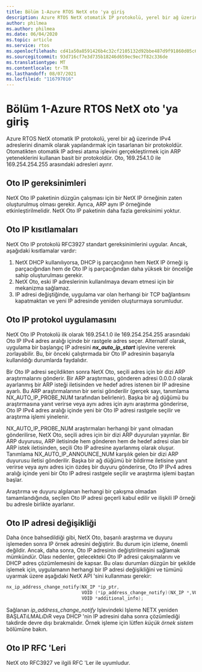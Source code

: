 ```yaml
---
title: Bölüm 1-Azure RTOS NetX oto 'ya giriş
description: Azure RTOS NetX otomatik IP protokolü, yerel bir ağ üzerinde IPv4 adreslerini dinamik olarak yapılandırmak için tasarlanan bir protokoldür.
author: philmea
ms.author: philmea
ms.date: 06/04/2020
ms.topic: article
ms.service: rtos
ms.openlocfilehash: cd41a50a8591426b4c32cf2105132d92bbe487d9f91860d05c65f1a65e6d1d1c
ms.sourcegitcommit: 93d716cf7e3d735b18246d659ec9ec7f82c336de
ms.translationtype: MT
ms.contentlocale: tr-TR
ms.lasthandoff: 08/07/2021
ms.locfileid: "116797016"
---
```

# <a name="chapter-1---introduction-to-azure-rtos-netx-autoip"></a>Bölüm 1-Azure RTOS NetX oto 'ya giriş
  
Azure RTOS NetX otomatik IP protokolü, yerel bir ağ üzerinde IPv4 adreslerini dinamik olarak yapılandırmak için tasarlanan bir protokoldür. Otomatikten otomatik IP adresi atama işlevini gerçekleştirmek için ARP yeteneklerini kullanan basit bir protokoldür. Oto, 169.254.1.0 ile 169.254.254.255 arasındaki adresleri ayırır.

## <a name="autoip-requirements"></a>Oto IP gereksinimleri

NetX Oto IP paketinin düzgün çalışması için bir NetX IP örneğinin zaten oluşturulmuş olması gerekir. Ayrıca, ARP aynı IP örneğinde etkinleştirilmelidir. NetX Oto IP paketinin daha fazla gereksinimi yoktur.

## <a name="autoip-constraints"></a>Oto IP kısıtlamaları 

NetX Oto IP protokolü RFC3927 standart gereksinimlerini uygular. Ancak, aşağıdaki kısıtlamalar vardır:

1. NetX DHCP kullanılıyorsa, DHCP iş parçacığının hem NetX IP örneği iş parçacığından hem de Oto IP iş parçacığından daha yüksek bir önceliğe sahip oluşturulması gerekir.
1. NetX Oto, eski IP adreslerinin kullanılmaya devam etmesi için bir mekanizma sağlamaz.
1. IP adresi değiştiğinde, uygulama var olan herhangi bir TCP bağlantısını kapatmaktan ve yeni IP adresinde yeniden oluşturmaya sorumludur.

## <a name="autoip-protocol-implementation"></a>Oto IP protokol uygulamasını

NetX Oto IP Protokolü ilk olarak 169.254.1.0 ile 169.254.254.255 arasındaki Oto IP IPv4 adres aralığı içinde bir rastgele adres seçer. Alternatif olarak, uygulama bir başlangıç IP adresini ***nx_auto_ip_start*** işlevine vererek zorlayabilir. Bu, bir önceki çalıştırmada bir Oto IP adresinin başarıyla kullanıldığı durumlarda faydalıdır.

Bir Oto IP adresi seçildikten sonra NetX Oto, seçili adres için bir dizi ARP araştırmalarını gönderir. Bir ARP araştırması, gönderen adresi 0.0.0.0 olarak ayarlanmış bir ARP isteği iletisinden ve hedef adres istenen bir IP adresine ayarlı. Bu ARP araştırmalarının bir serisi gönderilir (gerçek sayı, tanımlama NX_AUTO_IP_PROBE_NUM tarafından belirlenir). Başka bir ağ düğümü bu araştırmasına yanıt verirse veya aynı adres için aynı araştırma gönderirse, Oto IP IPv4 adres aralığı içinde yeni bir Oto IP adresi rastgele seçilir ve araştırma işlemi yinelenir.

NX_AUTO_IP_PROBE_NUM araştırmaları herhangi bir yanıt olmadan gönderilirse, NetX Oto, seçili adres için bir dizi ARP duyuruları yayınlar. Bir ARP duyurusu, ARP iletisinde hem gönderen hem de hedef adresi olan bir ARP istek iletisinden, seçili Oto IP adresine ayarlanmış olarak oluşur. Tanımlama NX_AUTO_IP_ANNOUNCE_NUM karşılık gelen bir dizi ARP duyurusu iletisi gönderilir. Başka bir ağ düğümü bir bildirme iletisine yanıt verirse veya aynı adres için özdeş bir duyuru gönderirse, Oto IP IPv4 adres aralığı içinde yeni bir Oto IP adresi rastgele seçilir ve araştırma işlemi baştan başlar.

Araştırma ve duyuru algılanan herhangi bir çakışma olmadan tamamlandığında, seçilen Oto IP adresi geçerli kabul edilir ve ilişkili IP örneği bu adresle birlikte ayarlanır.

## <a name="autoip-address-change"></a>Oto IP adresi değişikliği

Daha önce bahsedildiği gibi, NetX Oto, başarılı araştırma ve duyuru işlemeden sonra IP örnek adresini değiştirir. Bu durum için izleme, önemli değildir. Ancak, daha sonra, Oto IP adresinin değiştirilmesini sağlamak mümkündür. Olası nedenler, gelecekteki Oto IP adresi çakışmalarını ve DHCP adres çözümlemesini de kapsar. Bu olası durumları düzgün bir şekilde işlemek için, uygulamanın herhangi bir IP adresi değişikliğini ve tümünü uyarmak üzere aşağıdaki NetX API 'sini kullanması gerekir:

```c
nx_ip_address_change_notify(NX_IP *ip_ptr,
                            VOID (*ip_address_change_notify)(NX_IP *,VOID*),
                            VOID *additional_info);
```

Sağlanan *ip_address_change_notify* Işlevindeki Işleme NETX yeniden BAŞLATıLMALıDıR veya DHCP 'nin IP adresini daha sonra çözümlediği takdirde devre dışı bırakmalıdır. Örnek işleme için lütfen *küçük örnek sistem* bölümüne bakın.

## <a name="autoip-rfcs"></a>Oto IP RFC 'Leri

NetX oto RFC3927 ve ilgili RFC 'Ler ile uyumludur.